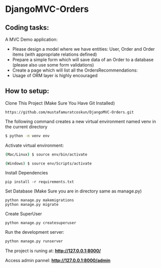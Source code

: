 # DjangoMVC-Orders

## Coding tasks:
A MVC Demo application:
- Please design a model where we have entities: User, Order and Order items (with appropriate relations defined)
- Prepare a simple form which will save data of an Order to a database (please also use some form validations)
- Create a page which will list all the OrdersRecommendations:
- Usage of ORM layer is highly encouraged

## How to setup:
Clone This Project (Make Sure You Have Git Installed)
```
https://github.com/mustafamuratcoskun/DjangoMVC-Orders.git
```

The following command creates a new virtual environment named venv in the current directory

```bash
$ python -m venv env
```

Activate virtual environment:

```bash
(Mac/Linux) $ source env/bin/activate
```

```bash
(Windows) $ source env/Scripts/activate
```

Install Dependencies 

```
pip install -r requirements.txt
```

Set Database (Make Sure you are in directory same as manage.py)
```
python manage.py makemigrations
python manage.py migrate
```
Create SuperUser 
```
python manage.py createsuperuser
```

Run the development server:

```bash
python manage.py runserver
```

The project is runing at: **http://127.0.0.1:8000/**

Access admin pannel: **http://127.0.0.1:8000/admin**
